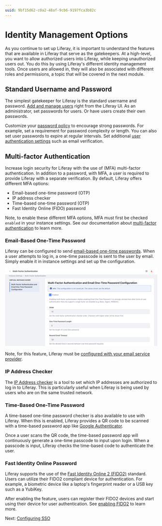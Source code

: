 ```yaml
---
uuid: 9bf15d62-c0a2-48af-9cb6-9197fca3b82c
---
```

# Identity Management Options

As you continue to set up Liferay, it is important to understand the features that are available in Liferay that serve as the gatekeepers. At a high-level, you want to allow authorized users into Liferay, while keeping unauthorized users out. You do this by using Liferay's different identity management tools. Once users are allowed in, they will also be associated with different roles and permissions, a topic that will be covered in the next module.

## Standard Username and Password

The simplest gatekeeper for Liferay is the standard username and password. [Add and manage users](https://learn.liferay.com/w/dxp/users-and-permissions/users/adding-and-managing-users) right from the Liferay UI. As an administrator, set passwords for users. Or have users create their own passwords.

Customize your [password policy](https://learn.liferay.com/w/dxp/users-and-permissions/roles-and-permissions/configuring-a-password-policy) to encourage strong passwords. For example, set a requirement for password complexity or length. You can also set user passwords to expire at regular intervals. Set additional [user authentication settings](https://learn.liferay.com/w/dxp/system-administration/configuring-liferay/virtual-instances/user-authentication) such as email verification.

## Multi-factor Authentication

Increase login security for Liferay with the use of (MFA) multi-factor authentication. In addition to a password, with MFA, a user is required to provide Liferay with a separate verification. By default, Liferay offers different MFA options:

* Email-based one-time password (OTP)
* IP address checker
* Time-based one-time password (OTP)
* Fast Identity Online (FIDO) password

Note, to enable these different MFA options, MFA must first be checked `enabled` in your instance settings. See our documentation about [multi-factor authentication](https://learn.liferay.com/w/dxp/installation-and-upgrades/securing-liferay/multi-factor-authentication) to learn more.

### Email-Based One-Time Password

Liferay can be configured to send [email-based one-time passwords](https://learn.liferay.com/w/dxp/installation-and-upgrades/securing-liferay/multi-factor-authentication/using-multi-factor-authentication). When a user attempts to log in, a one-time passcode is sent to the user by email. Simply enable it in instance settings and set up the configuration.

![Enable email-based one-time passwords.](./identity-management-options/images/01.png)

Note, for this feature, Liferay must be [configured with your email service provider](https://learn.liferay.com/web/guest/w/dxp/installation-and-upgrades/setting-up-liferay/configuring-mail).

### IP Address Checker

The [IP Address checker](https://learn.liferay.com/w/dxp/installation-and-upgrades/securing-liferay/multi-factor-authentication/multi-factor-authentication-checkers#ip-address-mfa-checker) is a tool to set which IP addresses are authorized to log in to Liferay. This is particularly useful when Liferay is being used by users who are on the same trusted network. 

### Time-Based One-Time Password

A time-based one-time password checker is also available to use with Liferay. When this is enabled, Liferay provides a QR code to be scanned with a time-based password app like [Google Authenticator](https://play.google.com/store/apps/details?id=com.google.android.apps.authenticator2).

Once a user scans the QR code, the time-based password app will continuously generate a one-time passcode to input upon login. When a passcode is input, Liferay checks the time-based code to authenticate the user.

### Fast Identity Online Password

Liferay supports the use of the [Fast Identity Online 2 (FIDO2)](https://fidoalliance.org/fido2/) standard. Users can utilize their FIDO2 compliant device for authentication. For example, a biometric device like a laptop's fingerprint reader or a USB key such as a YubiKey.

After enabling the feature, users can register their FIDO2 devices and start using their device for user authentication. See [enabling FIDO2](https://learn.liferay.com/w/dxp/installation-and-upgrades/securing-liferay/multi-factor-authentication/fast-identity-online-2) to learn more.

Next: [Configuring SSO](./configuring-sso-and-idp.md)

